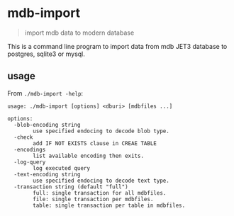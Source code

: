 # mdb-import

> import mdb data to modern database

This is a command line program to import data from mdb JET3 database to
postgres, sqlite3 or mysql.

## usage

From `./mdb-import -help`:

    usage: ./mdb-import [options] <dburi> [mdbfiles ...]

    options:
      -blob-encoding string
            use specified endocing to decode blob type.
      -check
            add IF NOT EXISTS clause in CREAE TABLE
      -encodings
            list available encoding then exits.
      -log-query
            log executed query
      -text-encoding string
            use specified endocing to decode text type.
      -transaction string (default "full")
            full: single transaction for all mdbfiles.
            file: single transaction per mdbfiles.
            table: single transaction per table in mdbfiles.

